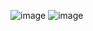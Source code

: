 ![image](https://github.com/zakaria0101echifaouy/Linux-Shell-HackerRank/assets/108145379/4f67c2b3-e736-407e-b5b3-3db8966826ed)
![image](https://github.com/zakaria0101echifaouy/Linux-Shell-HackerRank/assets/108145379/ff9c7858-ecdf-4620-9fe9-25c9daac4312)
